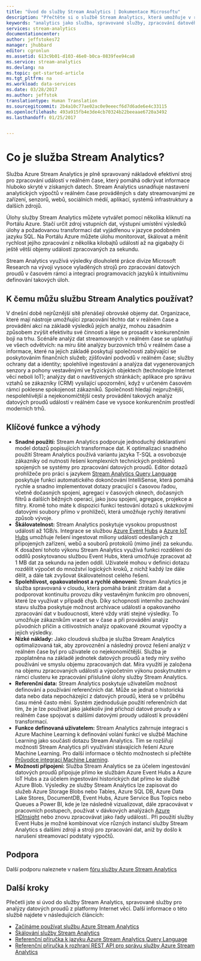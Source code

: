 ```yaml
---
title: "Úvod do služby Stream Analytics | Dokumentace Microsoftu"
description: "Přečtěte si o službě Stream Analytics, která umožňuje v reálném čase analyzovat data streamovaná z platformy Internet věcí (IOT)."
keywords: "analytics jako služba, spravované služby, zpracování datového proudu, streamování analytics, co je datový proud analytics"
services: stream-analytics
documentationcenter: 
author: jeffstokes72
manager: jhubbard
editor: cgronlun
ms.assetid: 613c9b01-d103-46e0-b0ca-0839fee94ca8
ms.service: stream-analytics
ms.devlang: na
ms.topic: get-started-article
ms.tgt_pltfrm: na
ms.workload: data-services
ms.date: 03/28/2017
ms.author: jeffstok
translationtype: Human Translation
ms.sourcegitcommit: 2b4a10c77ae02ac0e9eeecf6d7d6ade6e4c33115
ms.openlocfilehash: 493a915fb4e3de4cb70324b22beeaae6720a3492
ms.lasthandoff: 01/25/2017


---
```

# <a name="what-is-stream-analytics"></a>Co je služba Stream Analytics?
Služba Azure Stream Analytics je plně spravovaný nákladově efektivní stroj pro zpracování událostí v reálném čase, který pomáhá odkrývat informace hluboko skryté v získaných datech. Stream Analytics usnadňuje nastavení analytických výpočtů v reálném čase prováděných s daty streamovanými ze zařízení, senzorů, webů, sociálních médií, aplikací, systémů infrastruktury a dalších zdrojů.

Úlohy služby Stream Analytics můžete vytvářet pomocí několika kliknutí na Portálu Azure. Stačí určit zdroj vstupních dat, výstupní umístění výsledků úlohy a požadovanou transformaci dat vyjádřenou v jazyce podobném jazyku SQL. Na Portálu Azure můžete úlohu monitorovat, škálovat a měnit rychlost jejího zpracování z několika kilobajtů událostí až na gigabajty či ještě větší objemy událostí zpracovaných za sekundu.

Stream Analytics využívá výsledky dlouholeté práce divize Microsoft Research na vývoji vysoce vyladěných strojů pro zpracování datových proudů v časovém rámci a integraci programovacích jazyků k intuitivnímu definování takových úloh.

## <a name="what-can-i-use-stream-analytics-for"></a>K čemu můžu službu Stream Analytics používat?
V dnešní době nejrůznější sítě přenášejí obrovské objemy dat. Organizace, které mají nástroje umožňující zpracování těchto dat v reálném čase a provádění akcí na základě výsledků jejich analýz, mohou zásadním způsobem zvýšit efektivitu své činnosti a lépe se prosadit v konkurenčním boji na trhu. Scénáře analýz dat streamovaných v reálném čase se uplatňují ve všech odvětvích: na míru šité analýzy burzovních trhů v reálném čase a informace, které na jejich základě poskytují společnosti zabývající se poskytováním finančních služeb; zjišťování podvodů v reálném čase; služby ochrany dat a identity; spolehlivé ingestování a analýza dat vygenerovaných senzory a pohony vestavěnými ve fyzických objektech (technologie Internet věcí neboli IoT); analýzy dat o navštívených stránkách; aplikace pro správu vztahů se zákazníky (CRM) vysílající upozornění, když v určeném časovém rámci poklesne spokojenost zákazníků. Společnosti hledají nejpružnější, nespolehlivější a nejekonomičtější cesty provádění takových analýz datových proudů událostí v reálném čase ve vysoce konkurenčním prostředí moderních trhů.

## <a name="key-capabilities-and-benefits"></a>Klíčové funkce a výhody
* **Snadné použití:** Stream Analytics podporuje jednoduchý deklarativní model dotazů popisujících transformace dat. K optimalizaci snadného použití Stream Analytics používá variantu jazyka T-SQL a osvobozuje zákazníky od nutnosti řešení komplexních technických problémů spojených se systémy pro zpracování datových proudů. Editor dotazů prohlížeče pro práci s jazykem [Stream Analytics Query Language](https://msdn.microsoft.com/library/azure/dn834998.aspx) poskytuje funkci automatického dokončování IntelliSense, která pomáhá rychle a snadno implementovat dotazy pracující s časovou řadou, včetně dočasných spojení, agregací v časových oknech, dočasných filtrů a dalších běžných operací, jako jsou spojení, agregace, projekce a filtry. Kromě toho máte k dispozici funkci testování dotazů s ukázkovými datovými soubory přímo v prohlížeči, která umožňuje rychlý iterativní způsob vývoje.  
* **Škálovatelnost:** Stream Analytics poskytuje vysokou propustnost událostí až 1GB/s. Integrace se službou [Azure Event Hubs](https://azure.microsoft.com/services/event-hubs/) a [Azure IoT Hubs](https://azure.microsoft.com/services/iot-hub/) umožňuje řešení ingestovat miliony událostí odesílaných z připojených zařízení, webů a souborů protokolů (mimo jiné) za sekundu. K dosažení tohoto výkonu Stream Analytics využívá funkci rozdělení do oddílů poskytovanou službou Event Hubs, která umožňuje zpracovat až 1 MB dat za sekundu na jeden oddíl. Uživatelé mohou v definici dotazu rozdělit výpočet do množství logických kroků, z nichž každý lze dále dělit, a dále tak zvyšovat škálovatelnost celého řešení.  
* **Spolehlivost, opakovatelnost a rychlé obnovení:** Stream Analytics je služba spravovaná v cloudu, která pomáhá bránit ztrátám dat a podporovat kontinuitu provozu díky vestavěným funkcím pro obnovení, které lze využívat v případě chyb. Díky schopnosti interního zachování stavu služba poskytuje možnost archivace událostí a opakovaného zpracování dat v budoucnosti, které vždy vrátí stejné výsledky. To umožňuje zákazníkům vracet se v čase a při provádění analýz původních příčin a citlivostních analýz opakovaně zkoumat výpočty a jejich výsledky.  
* **Nízké náklady:** Jako cloudová služba je služba Stream Analytics optimalizovaná tak, aby zprovoznění a následný provoz řešení analýz v reálném čase byl pro uživatele co nejekonomičtější. Služba je zpoplatněna na základě jednotek datových proudů a tedy míry svého používání ve smyslu objemu zpracovaných dat. Míra využití je založena na objemu zpracovaných událostí a výpočetním výkonu poskytnutém v rámci clusteru ke zpracování příslušné úlohy služby Stream Analytics.  
* **Referenční data:** Stream Analytics poskytuje uživatelům možnost definování a používání referenčních dat. Může se jednat o historická data nebo data nepocházející z datových proudů, která se v průběhu času méně často mění. Systém zjednodušuje použití referenčních dat tím, že je lze používat jako jakékoliv jiné příchozí datové proudy a v reálném čase spojovat s dalšími datovými proudy událostí k provádění transformací.  
* **Funkce definovaná uživatelem:** Stream Analytics zahrnuje integraci s Azure Machine Learning k definování volání funkcí ve službě Machine Learning jako součásti dotazu Stream Analytics. Tím se rozšiřují možnosti Stream Analytics při využívání stávajících řešení Azure Machine Learning. Pro další informace o těchto možnostech si přečtěte [Průvodce integrací Machine Learning](stream-analytics-machine-learning-integration-tutorial.md).
* **Možnosti připojení:** Služba Stream Analytics se za účelem ingestování datových proudů připojuje přímo ke službám Azure Event Hubs a Azure IoT Hubs a za účelem ingestování historických dat přímo ke službě Azure Blob. Výsledky ze služby Stream Analytics lze zapisovat do služeb Azure Storage Blobs nebo Tables, Azure SQL DB, Azure Data Lake Stores, DocumentDB, Event Hubs, Azure Service Bus Topics nebo Queues a Power BI, kde je lze následně vizualizovat, dále zpracovávat v pracovních postupech, používat v dávkových analýzách [Azure HDInsight](https://azure.microsoft.com/services/hdinsight/) nebo znovu zpracovávat jako řady událostí.. Při použití služby Event Hubs je možné kombinovat více různých instancí služby Stream Analytics s dalšími zdroji a stroji pro zpracování dat, aniž by došlo k narušení streamovací podstaty výpočtů.  

## <a name="get-help"></a>Podpora
Další podporu naleznete v našem [fóru služby Azure Stream Analytics](https://social.msdn.microsoft.com/Forums/en-US/home?forum=AzureStreamAnalytics)

## <a name="next-steps"></a>Další kroky
Přečetli jste si úvod do služby Stream Analytics, spravované služby pro analýzy datových proudů z platformy Internet věcí. Další informace o této službě najdete v následujících článcích:

* [Začínáme používat službu Azure Stream Analytics](stream-analytics-get-started.md)
* [Škálování služby Stream Analytics](stream-analytics-scale-jobs.md)
* [Referenční příručka k jazyku Azure Stream Analytics Query Language](https://msdn.microsoft.com/library/azure/dn834998.aspx)
* [Referenční příručka k rozhraní REST API pro správu služby Azure Stream Analytics](https://msdn.microsoft.com/library/azure/dn835031.aspx)


